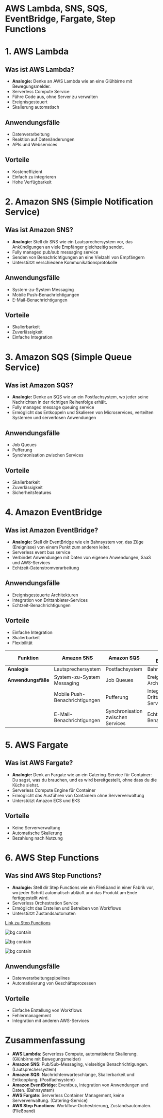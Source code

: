 


# AWS Lambda, SNS, SQS, EventBridge, Fargate, Step Functions



# 1. AWS Lambda

## Was ist AWS Lambda?

- **Analogie:** Denke an AWS Lambda wie an eine Glühbirne mit Bewegungsmelder.
- Serverless Compute Service
- Führe Code aus, ohne Server zu verwalten
- Ereignisgesteuert
- Skalierung automatisch


## Anwendungsfälle

- Datenverarbeitung
- Reaktion auf Datenänderungen
- APIs und Webservices


## Vorteile

- Kosteneffizient
- Einfach zu integrieren
- Hohe Verfügbarkeit



# 2. Amazon SNS (Simple Notification Service)

## Was ist Amazon SNS?

- **Analogie:** Stell dir SNS wie ein Lautsprechersystem vor, das Ankündigungen an viele Empfänger gleichzeitig sendet.
- Fully managed pub/sub messaging service
- Senden von Benachrichtigungen an eine Vielzahl von Empfängern
- Unterstützt verschiedene Kommunikationsprotokolle


## Anwendungsfälle

- System-zu-System Messaging
- Mobile Push-Benachrichtigungen
- E-Mail-Benachrichtigungen


## Vorteile

- Skalierbarkeit
- Zuverlässigkeit
- Einfache Integration



# 3. Amazon SQS (Simple Queue Service)

## Was ist Amazon SQS?

- **Analogie:** Denke an SQS wie an ein Postfachsystem, wo jeder seine Nachrichten in der richtigen Reihenfolge erhält.
- Fully managed message queuing service
- Ermöglicht das Entkoppeln und Skalieren von Microservices, verteilten Systemen und serverlosen Anwendungen


## Anwendungsfälle

- Job Queues
- Pufferung
- Synchronisation zwischen Services


## Vorteile

- Skalierbarkeit
- Zuverlässigkeit
- Sicherheitsfeatures



# 4. Amazon EventBridge

## Was ist Amazon EventBridge?

- **Analogie:** Stell dir EventBridge wie ein Bahnsystem vor, das Züge (Ereignisse) von einem Punkt zum anderen leitet.
- Serverless event bus service
- Verbindet Anwendungen mit Daten von eigenen Anwendungen, SaaS und AWS-Services
- Echtzeit-Datenstromverarbeitung


## Anwendungsfälle

- Ereignisgesteuerte Architekturen
- Integration von Drittanbieter-Services
- Echtzeit-Benachrichtigungen


## Vorteile

- Einfache Integration
- Skalierbarkeit
- Flexibilität




| Funktion                | Amazon SNS                               | Amazon SQS                                | Amazon EventBridge                         |
|----------------------|------------------------------------------|-------------------------------------------|--------------------------------------------|
| **Analogie**            | Lautsprechersystem                       | Postfachsystem                           | Bahnsystem                                 |
| **Anwendungsfälle**     | System-zu-System Messaging             | Job Queues                             | Ereignisgesteuerte Architekturen        |
|                         | Mobile Push-Benachrichtigungen         |  Pufferung                              |  Integration von Drittanbieter-Services  |
|                         | E-Mail-Benachrichtigungen              | Synchronisation zwischen Services      | Echtzeit-Benachrichtigungen              |



# 5. AWS Fargate

## Was ist AWS Fargate?

- **Analogie:** Denk an Fargate wie an ein Catering-Service für Container: Du sagst, was du brauchen, und es wird bereitgestellt, ohne dass du die Küche siehst.
- Serverless Compute Engine für Container
- Ermöglicht das Ausführen von Containern ohne Serververwaltung
- Unterstützt Amazon ECS und EKS



## Vorteile

- Keine Serververwaltung
- Automatische Skalierung
- Bezahlung nach Nutzung



# 6. AWS Step Functions

## Was sind AWS Step Functions?

- **Analogie:** Stell dir Step Functions wie ein Fließband in einer Fabrik vor, wo jeder Schritt automatisch abläuft und das Produkt am Ende fertiggestellt wird.
- Serverless Orchestration Service
- Ermöglicht das Erstellen und Betreiben von Workflows
- Unterstützt Zustandsautomaten

[Link zu Step Functions](https://aws.amazon.com/de/blogs/aws/new-compute-database-messaging-analytics-and-machine-learning-integration-for-aws-step-functions/)


![bg contain](Bilder/image_real.png)



![bg contain](Bilder/image.png)



![bg contain](Bilder/step_running_1.png)


## Anwendungsfälle

- Datenverarbeitungspipelines
- Automatisierung von Geschäftsprozessen


## Vorteile

- Einfache Erstellung von Workflows
- Fehlermanagement
- Integration mit anderen AWS-Services



# Zusammenfassung

- **AWS Lambda**: Serverless Compute, automatisierte Skalierung. (Glühbirne mit Bewegungsmelder)
- **Amazon SNS**: Pub/Sub-Messaging, vielseitige Benachrichtigungen. (Lautsprechersystem)
- **Amazon SQS**: Nachrichtenwarteschlange, Skalierbarkeit und Entkopplung. (Postfachsystem)
- **Amazon EventBridge**: Eventbus, Integration von Anwendungen und Daten. (Bahnsystem)
- **AWS Fargate**: Serverless Container Management, keine Serververwaltung. (Catering-Service)
- **AWS Step Functions**: Workflow-Orchestrierung, Zustandsautomaten. (Fließband)


